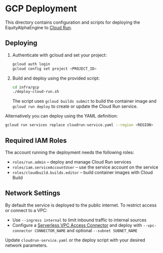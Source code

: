 # GCP Deployment

This directory contains configuration and scripts for deploying the EquityAlphaEngine to [Cloud Run](https://cloud.google.com/run).

## Deploying

1. Authenticate with gcloud and set your project:
   ```bash
   gcloud auth login
   gcloud config set project <PROJECT_ID>
   ```
2. Build and deploy using the provided script:
   ```bash
   cd infra/gcp
   ./deploy-cloud-run.sh
   ```
   The script uses `gcloud builds submit` to build the container image and `gcloud run deploy` to create or update the Cloud Run service.

Alternatively you can deploy using the YAML definition:

```bash
gcloud run services replace cloudrun-service.yaml --region <REGION>
```

## Required IAM Roles
The account running the deployment needs the following roles:

- `roles/run.admin` – deploy and manage Cloud Run services
- `roles/iam.serviceAccountUser` – use the service account on the service
- `roles/cloudbuild.builds.editor` – build container images with Cloud Build

## Network Settings
By default the service is deployed to the public internet. To restrict access or connect to a VPC:

- Use `--ingress internal` to limit inbound traffic to internal sources
- Configure a [Serverless VPC Access Connector](https://cloud.google.com/run/docs/configuring/connecting-vpc) and deploy with `--vpc-connector CONNECTOR_NAME` and optional `--subnet SUBNET_NAME`

Update `cloudrun-service.yaml` or the deploy script with your desired network parameters.
